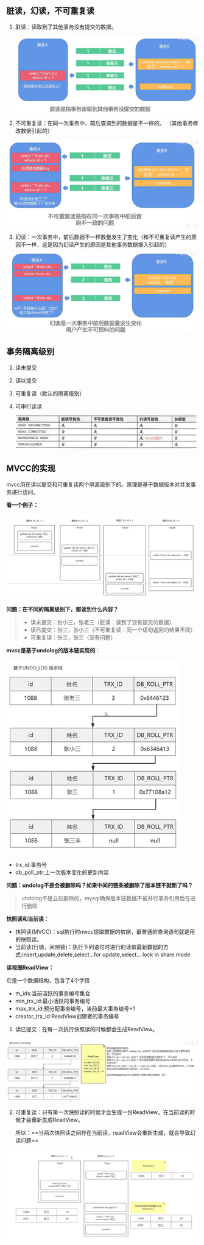 ## 脏读，幻读，不可重复读

1. 脏读：读取到了其他事务没有提交的数据。

   <img src="./page/image-20240529193511030.png" alt="image-20240529193511030" style="zoom:67%;" />

2. 不可重复读：在同一次事务中，前后查询到的数据是不一样的。 （其他事务修改数据引起的）

<img src="./page/image-20240529193442237.png" alt="image-20240529193442237" style="zoom:67%;" />

3. 幻读：一次事务中，前后数据不一样数量发生了变化（和不可重复读产生的原因不一样，这是因为幻读产生的原因是其他事务数据插入引起的）

<img src="./page/image-20240529193718914.png" alt="image-20240529193718914" style="zoom:67%;" />

## 事务隔离级别

1. 读未提交

2. 读以提交

3. 可重复读（默认的隔离级别）

4. 可串行读读

   ![image-20240529194005238](./page/image-20240529194005238.png)

## MVCC的实现

mvcc用在读以提交和可重复读两个隔离级别下的。原理是基于数据版本对并发事务进行访问。

**看一个例子：**

![image-20240530092902595](./page/image-20240530092902595.png)

**问题：在不同的隔离级别下，都读到什么内容？**

> - 读未提交：张小三，张老三（脏读：读到了没有提交的数据）
> - 读已提交：张三，张小三（不可重复读：同一个语句返回的结果不同）
> - 可重复读：张三，张三（没有问题）

**mvcc是基于undolog的版本链实现的**：



<img src="./page/image-20240530093424850.png" alt="image-20240530093424850" style="zoom: 50%;" />

- trx_id:事务号
- db_poll_ptr:上一次版本变化的更新内容

**问题：undolog不是会被删除吗？如果中间的链条被删除了版本链不就断了吗？**

> undolog不是立刻删除的，mysql确保版本链数据不被并行事务引用后在进行删除

**快照读和当前读：**

- 快照读(MVCC)：sql执行时mvcc提取数据的依据，最普通的查询语句就是用的快照读。
- 当前读(行锁，间隙锁)：执行下列语句时进行的读取最新数据的方式:insert,update,delete,select...for update,select... lock in share mode

**读视图ReadView：**

它是一个数据结构，包含了4个字段

- m_ids:当前活跃的事务编号集合
- min_trx_id:最小活跃的事务编号
- max_trx_id:预分配事务编号，当前最大事务编号+1
- creator_trx_id:ReadView创建者的事务编号



1. 读已提交：在每一次执行快照读的时候都会生成ReadView。

![image-20240530095811001](./page/image-20240530095811001.png)

2. 可重复读：只有第一次快照读的时候才会生成一份ReadView。在当前读的时候才会重新生成ReadView。

   所以：==当两次快照读之间存在当前读，readView会重新生成，就会导致幻读问题==

![image-20240530100259737](./page/image-20240530100259737.png)